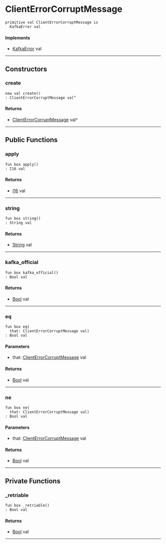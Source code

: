 # ClientErrorCorruptMessage

```pony
primitive val ClientErrorCorruptMessage is
  KafkaError val
```

#### Implements

* [KafkaError](pony-kafka-KafkaError) val

---

## Constructors

### create

```pony
new val create()
: ClientErrorCorruptMessage val^
```

#### Returns

* [ClientErrorCorruptMessage](pony-kafka-ClientErrorCorruptMessage) val^

---

## Public Functions

### apply

```pony
fun box apply()
: I16 val
```

#### Returns

* [I16](builtin-I16) val

---

### string

```pony
fun box string()
: String val
```

#### Returns

* [String](builtin-String) val

---

### kafka_official

```pony
fun box kafka_official()
: Bool val
```

#### Returns

* [Bool](builtin-Bool) val

---

### eq

```pony
fun box eq(
  that: ClientErrorCorruptMessage val)
: Bool val
```
#### Parameters

*   that: [ClientErrorCorruptMessage](pony-kafka-ClientErrorCorruptMessage) val

#### Returns

* [Bool](builtin-Bool) val

---

### ne

```pony
fun box ne(
  that: ClientErrorCorruptMessage val)
: Bool val
```
#### Parameters

*   that: [ClientErrorCorruptMessage](pony-kafka-ClientErrorCorruptMessage) val

#### Returns

* [Bool](builtin-Bool) val

---

## Private Functions

### _retriable

```pony
fun box _retriable()
: Bool val
```

#### Returns

* [Bool](builtin-Bool) val

---

